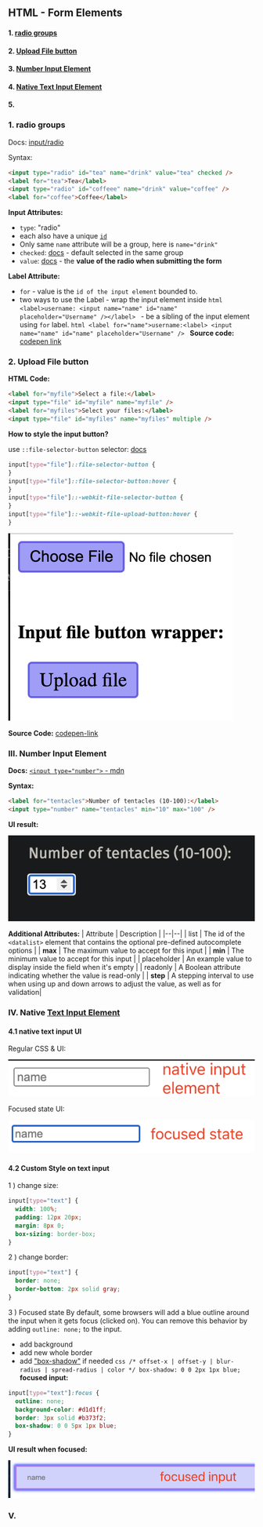 ## HTML - Form Elements

#### 1. [radio groups](#question1)

#### 2. [Upload File button](#question2)

#### 3. [Number Input Element](#question3)

#### 4. [Native Text Input Element](#question4)

#### 5. [](#question5)

<div id="question1" />

### 1. radio groups

Docs: [input/radio](https://developer.mozilla.org/en-US/docs/Web/HTML/Element/input/radio)

Syntax:

```html
<input type="radio" id="tea" name="drink" value="tea" checked />
<label for="tea">Tea</label>
<input type="radio" id="coffeee" name="drink" value="coffee" />
<label for="coffee">Coffee</label>
```

**Input Attributes:**

- `type`: "radio"
- each also have a unique [`id`](https://developer.mozilla.org/en-US/docs/Web/API/Element/id "id")
- Only same `name` attribute will be a group, here is `name="drink"`
- `checked`: [docs](https://developer.mozilla.org/en-US/docs/Web/HTML/Element/input/radio#checked) - default selected in the same group
- `value`: [docs](https://developer.mozilla.org/en-US/docs/Web/HTML/Element/input/radio#value) - the **value of the radio when submitting the form**

**Label Attribute:**

- `for` - value is the `id of the input element` bounded to.
- two ways to use the Label - wrap the input element inside
  `html <label>username: <input name="name" id="name" placeholder="Username" /></label> ` - be a sibling of the input element using `for` label.
  `html <label for="name">username:<label> <input name="name" id="name" placeholder="Username" /> `
  **Source code:** [codepen link](https://codepen.io/jellyhan27/pen/zYoXwRa)

<div id="question2" />

### 2. Upload File button

**HTML Code:**

```html
<label for="myfile">Select a file:</label>
<input type="file" id="myfile" name="myfile" />
<label for="myfiles">Select your files:</label>
<input type="file" id="myfiles" name="myfiles" multiple />
```

**How to style the input button?**

use `::file-selector-button` selector: [docs](https://developer.mozilla.org/en-US/docs/Web/CSS/::file-selector-button)

```css
input[type="file"]::file-selector-button {
}
input[type="file"]::file-selector-button:hover {
}
input[type="file"]::-webkit-file-selector-button {
}
input[type="file"]::-webkit-file-upload-button:hover {
}
```

![image](../assets/uploadfile-btn.png ":size=257x214")

**Source Code:**
[codepen-link](https://codepen.io/jellyhan27/pen/GRrbeJW)

<div id="question3" />

### III. Number Input Element

**Docs:** [`<input type="number">` - mdn](https://developer.mozilla.org/en-US/docs/Web/HTML/Element/input/number)

**Syntax:**

```html
<label for="tentacles">Number of tentacles (10-100):</label>
<input type="number" name="tentacles" min="10" max="100" />
```

**UI result:**

![image](../assets/number-input-ui.png)

**Additional Attributes:**
| Attribute | Description |
|--|--|
| list | The id of the `<datalist>` element that contains the optional pre-defined autocomplete options |
| **max** | The maximum value to accept for this input |
| **min** | The minimum value to accept for this input |
| placeholder | An example value to display inside the field when it's empty |
| readonly | A Boolean attribute indicating whether the value is read-only |
| **step** | A stepping interval to use when using up and down arrows to adjust the value, as well as for validation|

<div id="question4" />

### IV. Native [Text Input Element](https://www.w3schools.com/css/css_form.asp)

#### 4.1 native text input UI

Regular CSS & UI:

![image](../assets/native-text-input.png)

Focused state UI:

![image](../assets/focused-text-input.png)

#### 4.2 Custom Style on text input

1 ) change size:

```css
input[type="text"] {
  width: 100%;
  padding: 12px 20px;
  margin: 8px 0;
  box-sizing: border-box;
}
```

2 ) change border:

```css
input[type="text"] {
  border: none;
  border-bottom: 2px solid gray;
}
```

3 ) Focused state
By default, some browsers will add a blue outline around the input when it gets focus (clicked on). You can remove this behavior by adding `outline: none;` to the input.

- add background
- add new whole border
- add ["box-shadow"](https://developer.mozilla.org/en-US/docs/Web/CSS/box-shadow) if needed
  `css /* offset-x | offset-y | blur-radius | spread-radius | color */ box-shadow: 0 0 2px 1px blue; `
  **focused input:**

```css
input[type="text"]:focus {
  outline: none;
  background-color: #d1d1ff;
  border: 3px solid #b373f2;
  box-shadow: 0 0 5px 1px blue;
}
```

**UI result when focused:**

![image](../assets/focused-input-custom.png)

<div id="question5" />

### V.
